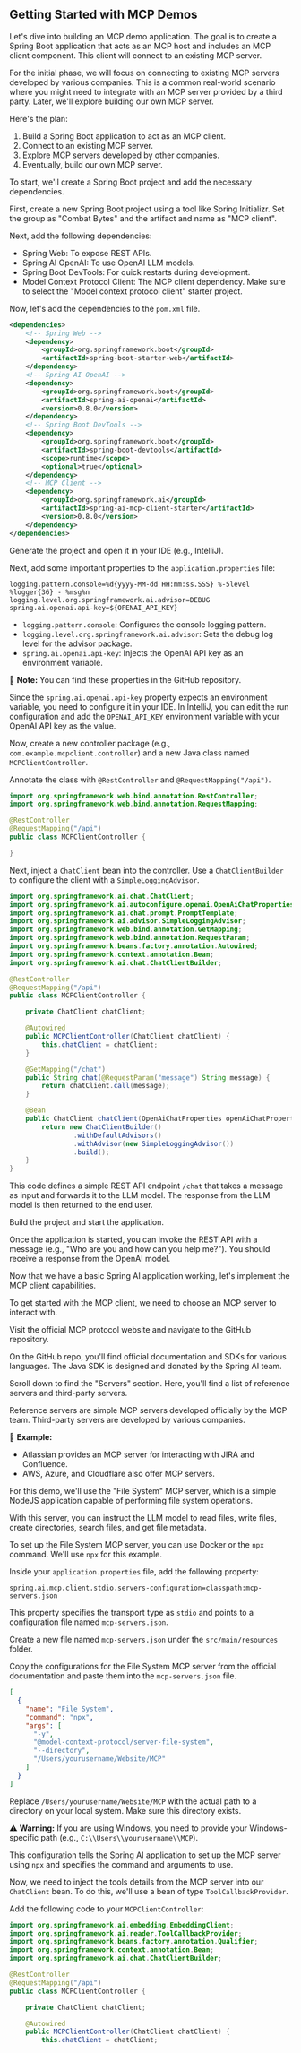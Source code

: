 ## Getting Started with MCP Demos

Let's dive into building an MCP demo application. The goal is to create a Spring Boot application that acts as an MCP host and includes an MCP client component. This client will connect to an existing MCP server.

For the initial phase, we will focus on connecting to existing MCP servers developed by various companies. This is a common real-world scenario where you might need to integrate with an MCP server provided by a third party. Later, we'll explore building our own MCP server.

Here's the plan:

1.  Build a Spring Boot application to act as an MCP client.
2.  Connect to an existing MCP server.
3.  Explore MCP servers developed by other companies.
4.  Eventually, build our own MCP server.

To start, we'll create a Spring Boot project and add the necessary dependencies.

First, create a new Spring Boot project using a tool like Spring Initializr.  Set the group as "Combat Bytes" and the artifact and name as "MCP client".

Next, add the following dependencies:

*   Spring Web: To expose REST APIs.
*   Spring AI OpenAI: To use OpenAI LLM models.
*   Spring Boot DevTools: For quick restarts during development.
*   Model Context Protocol Client: The MCP client dependency.  Make sure to select the "Model context protocol client" starter project.

Now, let's add the dependencies to the `pom.xml` file.

```xml
<dependencies>
    <!-- Spring Web -->
    <dependency>
        <groupId>org.springframework.boot</groupId>
        <artifactId>spring-boot-starter-web</artifactId>
    </dependency>
    <!-- Spring AI OpenAI -->
    <dependency>
        <groupId>org.springframework.boot</groupId>
        <artifactId>spring-ai-openai</artifactId>
        <version>0.8.0</version>
    </dependency>
    <!-- Spring Boot DevTools -->
    <dependency>
        <groupId>org.springframework.boot</groupId>
        <artifactId>spring-boot-devtools</artifactId>
        <scope>runtime</scope>
        <optional>true</optional>
    </dependency>
    <!-- MCP Client -->
    <dependency>
        <groupId>org.springframework.ai</groupId>
        <artifactId>spring-ai-mcp-client-starter</artifactId>
        <version>0.8.0</version>
    </dependency>
</dependencies>
```

Generate the project and open it in your IDE (e.g., IntelliJ).

Next, add some important properties to the `application.properties` file:

```properties
logging.pattern.console=%d{yyyy-MM-dd HH:mm:ss.SSS} %-5level %logger{36} - %msg%n
logging.level.org.springframework.ai.advisor=DEBUG
spring.ai.openai.api-key=${OPENAI_API_KEY}
```

*   `logging.pattern.console`: Configures the console logging pattern.
*   `logging.level.org.springframework.ai.advisor`: Sets the debug log level for the advisor package.
*   `spring.ai.openai.api-key`: Injects the OpenAI API key as an environment variable.

📝 **Note:** You can find these properties in the GitHub repository.

Since the `spring.ai.openai.api-key` property expects an environment variable, you need to configure it in your IDE. In IntelliJ, you can edit the run configuration and add the `OPENAI_API_KEY` environment variable with your OpenAI API key as the value.

Now, create a new controller package (e.g., `com.example.mcpclient.controller`) and a new Java class named `MCPClientController`.

Annotate the class with `@RestController` and `@RequestMapping("/api")`.

```java
import org.springframework.web.bind.annotation.RestController;
import org.springframework.web.bind.annotation.RequestMapping;

@RestController
@RequestMapping("/api")
public class MCPClientController {

}
```

Next, inject a `ChatClient` bean into the controller. Use a `ChatClientBuilder` to configure the client with a `SimpleLoggingAdvisor`.

```java
import org.springframework.ai.chat.ChatClient;
import org.springframework.ai.autoconfigure.openai.OpenAiChatProperties;
import org.springframework.ai.chat.prompt.PromptTemplate;
import org.springframework.ai.advisor.SimpleLoggingAdvisor;
import org.springframework.web.bind.annotation.GetMapping;
import org.springframework.web.bind.annotation.RequestParam;
import org.springframework.beans.factory.annotation.Autowired;
import org.springframework.context.annotation.Bean;
import org.springframework.ai.chat.ChatClientBuilder;

@RestController
@RequestMapping("/api")
public class MCPClientController {

    private ChatClient chatClient;

    @Autowired
    public MCPClientController(ChatClient chatClient) {
        this.chatClient = chatClient;
    }

    @GetMapping("/chat")
    public String chat(@RequestParam("message") String message) {
        return chatClient.call(message);
    }

    @Bean
    public ChatClient chatClient(OpenAiChatProperties openAiChatProperties) {
        return new ChatClientBuilder()
                .withDefaultAdvisors()
                .withAdvisor(new SimpleLoggingAdvisor())
                .build();
    }
}
```

This code defines a simple REST API endpoint `/chat` that takes a message as input and forwards it to the LLM model. The response from the LLM model is then returned to the end user.

Build the project and start the application.

Once the application is started, you can invoke the REST API with a message (e.g., "Who are you and how can you help me?"). You should receive a response from the OpenAI model.

Now that we have a basic Spring AI application working, let's implement the MCP client capabilities.

To get started with the MCP client, we need to choose an MCP server to interact with.

Visit the official MCP protocol website and navigate to the GitHub repository.

On the GitHub repo, you'll find official documentation and SDKs for various languages.  The Java SDK is designed and donated by the Spring AI team.

Scroll down to find the "Servers" section. Here, you'll find a list of reference servers and third-party servers.

Reference servers are simple MCP servers developed officially by the MCP team. Third-party servers are developed by various companies.

📌 **Example:**

*   Atlassian provides an MCP server for interacting with JIRA and Confluence.
*   AWS, Azure, and Cloudflare also offer MCP servers.

For this demo, we'll use the "File System" MCP server, which is a simple NodeJS application capable of performing file system operations.

With this server, you can instruct the LLM model to read files, write files, create directories, search files, and get file metadata.

To set up the File System MCP server, you can use Docker or the `npx` command. We'll use `npx` for this example.

Inside your `application.properties` file, add the following property:

```properties
spring.ai.mcp.client.stdio.servers-configuration=classpath:mcp-servers.json
```

This property specifies the transport type as `stdio` and points to a configuration file named `mcp-servers.json`.

Create a new file named `mcp-servers.json` under the `src/main/resources` folder.

Copy the configurations for the File System MCP server from the official documentation and paste them into the `mcp-servers.json` file.

```json
[
  {
    "name": "File System",
    "command": "npx",
    "args": [
      "-y",
      "@model-context-protocol/server-file-system",
      "--directory",
      "/Users/yourusername/Website/MCP"
    ]
  }
]
```

Replace `/Users/yourusername/Website/MCP` with the actual path to a directory on your local system. Make sure this directory exists.

⚠️ **Warning:**  If you are using Windows, you need to provide your Windows-specific path (e.g., `C:\\Users\\yourusername\\MCP`).

This configuration tells the Spring AI application to set up the MCP server using `npx` and specifies the command and arguments to use.

Now, we need to inject the tools details from the MCP server into our `ChatClient` bean. To do this, we'll use a bean of type `ToolCallbackProvider`.

Add the following code to your `MCPClientController`:

```java
import org.springframework.ai.embedding.EmbeddingClient;
import org.springframework.ai.reader.ToolCallbackProvider;
import org.springframework.beans.factory.annotation.Qualifier;
import org.springframework.context.annotation.Bean;
import org.springframework.ai.chat.ChatClientBuilder;

@RestController
@RequestMapping("/api")
public class MCPClientController {

    private ChatClient chatClient;

    @Autowired
    public MCPClientController(ChatClient chatClient) {
        this.chatClient = chatClient;
